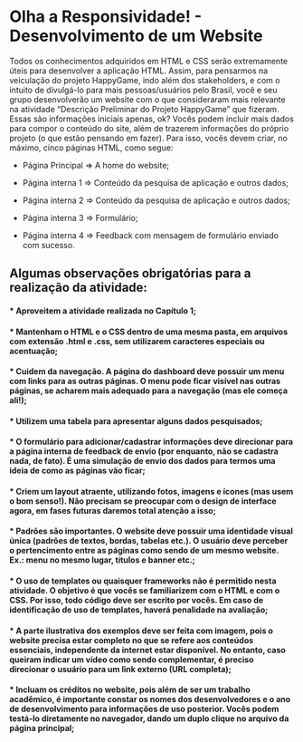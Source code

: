 # Olha a Responsividade! - Desenvolvimento de um Website

 Todos os conhecimentos adquiridos em HTML e CSS serão extremamente úteis para desenvolver a aplicação HTML. Assim, para pensarmos na veiculação do projeto HappyGame, indo além dos stakeholders, e com o intuito de divulgá-lo para mais pessoas/usuários pelo Brasil, você e seu grupo desenvolverão um website com o que consideraram mais relevante na atividade “Descrição Preliminar do Projeto HappyGame” que fizeram. Essas são informações iniciais apenas, ok? Vocês podem incluir mais dados para compor o conteúdo do site, além de trazerem informações do próprio projeto (o que estão pensando em fazer). Para isso, vocês devem criar, no máximo, cinco páginas HTML, como segue:

* Página Principal => A home do website;

* Página interna 1 => Conteúdo da pesquisa de aplicação e outros dados;

* Página interna 2 => Conteúdo da pesquisa de aplicação e outros dados;

* Página interna 3 => Formulário;

* Página interna 4 => Feedback com mensagem de formulário enviado com sucesso.

 

## Algumas observações obrigatórias para a realização da atividade:

#### * Aproveitem a atividade realizada no Capítulo 1;

#### * Mantenham o HTML e o CSS dentro de uma mesma pasta, em arquivos com extensão .html e .css, sem utilizarem caracteres especiais ou acentuação;

#### * Cuidem da navegação. A página do dashboard deve possuir um menu com links para as outras páginas. O menu pode ficar visível nas outras páginas, se acharem mais adequado para a navegação (mas ele começa ali!);

#### * Utilizem uma tabela para apresentar alguns dados pesquisados;

#### * O formulário para adicionar/cadastrar informações deve direcionar para a página interna de feedback de envio (por enquanto, não se cadastra nada, de fato). É uma simulação de envio dos dados para termos uma ideia de como as páginas vão ficar;

#### * Criem um layout atraente, utilizando fotos, imagens e ícones (mas usem o bom senso!). Não precisam se preocupar com o design de interface agora, em fases futuras daremos total atenção a isso;

#### * Padrões são importantes. O website deve possuir uma identidade visual única (padrões de textos, bordas, tabelas etc.). O usuário deve perceber o pertencimento entre as páginas como sendo de um mesmo website. Ex.: menu no mesmo lugar, títulos e banner etc.;

#### * O uso de templates ou quaisquer frameworks não é permitido nesta atividade. O objetivo é que vocês se familiarizem com o HTML e com o CSS. Por isso, todo código deve ser escrito por vocês. Em caso de identificação de uso de templates, haverá penalidade na avaliação;

#### * A parte ilustrativa dos exemplos deve ser feita com imagem, pois o website precisa estar completo no que se refere aos conteúdos essenciais, independente da internet estar disponível. No entanto, caso queiram indicar um vídeo como sendo complementar, é preciso direcionar o usuário para um link externo (URL completa);

#### * Incluam os créditos no website, pois além de ser um trabalho acadêmico, é importante constar os nomes dos desenvolvedores e o ano de desenvolvimento para informações de uso posterior. Vocês podem testá-lo diretamente no navegador, dando um duplo clique no arquivo da página principal;
